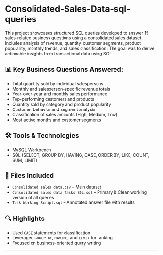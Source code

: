 # Consolidated-Sales-Data-sql-queries

This project showcases structured SQL queries developed to answer 15 sales-related business questions using a consolidated sales dataset. Includes analysis of revenue, quantity, customer segments, product popularity, monthly trends, and sales classification. The goal was to derive actionable insights from transactional data using SQL.

## 📊 Key Business Questions Answered:
- Total quantity sold by individual salespersons
- Monthly and salesperson-specific revenue totals
- Year-over-year and monthly sales performance
- Top-performing customers and products
- Quantity sold by category and product popularity
- Customer behavior and segment analysis
- Classification of sales amounts (High, Medium, Low)
- Most active months and customer segments

## 🛠 Tools & Technologies
- MySQL Workbench
- SQL (SELECT, GROUP BY, HAVING, CASE, ORDER BY, LIKE, COUNT, SUM, LIMIT)

## 📂 Files Included
- `Consolidated sales data.csv` – Main dataset
- `Consolidated sales data Tasks SQL.sql` – Primary & Clean working version of all queries
- `Task Working Script.sql` – Annotated answer file with results

## 🔍 Highlights
- Used `CASE` statements for classification
- Leveraged `GROUP BY`, `HAVING`, and `LIMIT` for ranking
- Focused on business-oriented query writing

---
